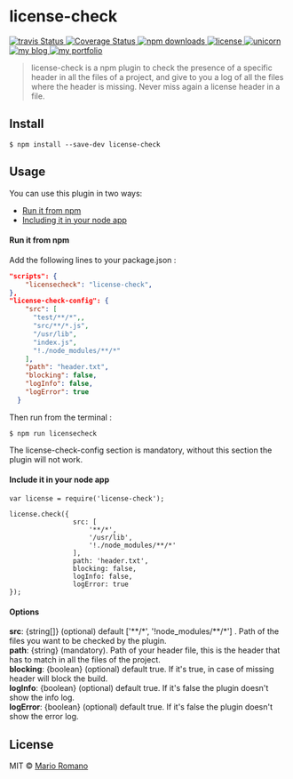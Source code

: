 # license-check

<p>
  <a title='Build Status' href='https://travis-ci.org/magemello/license-check'>
    <img src='https://travis-ci.org/magemello/license-check.svg?branch=master' alt='travis Status' />
  </a>
  <a href='https://coveralls.io/github/magemello/icense-check?branch=master'>
    <img src='https://coveralls.io/repos/github/magemello/license-check/badge.svg?branch=master' alt='Coverage Status' />
  </a>
  <a href='https://www.npmjs.com/package/license-check'>
    <img src='https://img.shields.io/npm/dm/license-check.svg' alt='npm downloads' />
  </a>
  <a href='https://raw.githubusercontent.com/magemello/license-check/master/license'>
     <img src='https://img.shields.io/badge/license-MIT-blue.svg' alt='license' />
  </a>
  <a href='https://www.youtube.com/watch?v=9auOCbH5Ns4'>
     <img src='https://img.shields.io/badge/unicorn-approved-ff69b4.svg' alt='unicorn' />
  </a>
  <a href='http://magemello.github.io/blog.html'>
     <img src='https://img.shields.io/badge/style-blog-blue.svg?label=my' alt='my blog' />
  </a>
  <a href='http://magemello.github.io'>
     <img src='https://img.shields.io/badge/style-portfolio-orange.svg?label=my' alt='my portfolio' />
  </a>
</p>

> license-check is a npm plugin to check the presence of a specific header in all the files of a project, and give to you a log of all the files where the header is missing. Never miss again a license header in a file.

## Install

```
$ npm install --save-dev license-check
```

## Usage

You can use this plugin in two ways:
- [Run it from npm](#run-it-from-npm)
- [Including it in your node app](#include-it-in-your-node-app)

#### Run it from npm

Add the following lines to your package.json :
```json
"scripts": {
    "licensecheck": "license-check",
},
"license-check-config": {
    "src": [
      "test/**/*",,
      "src/**/*.js",
      "/usr/lib",
      "index.js",
      "!./node_modules/**/*"
    ],
    "path": "header.txt",
    "blocking": false,
    "logInfo": false,
    "logError": true
  }
```

Then run from the terminal :
```
$ npm run licensecheck
```

The license-check-config section is mandatory, without this section the plugin will not work.

#### Include it in your node app

```
var license = require('license-check');

license.check({
				src: [
					'**/*',
					'/usr/lib',
					'!./node_modules/**/*'
				],
				path: 'header.txt',
				blocking: false,
				logInfo: false,
				logError: true
});
```

#### Options

**src**: {string[]} (optional) default ['**/\*', '!node_modules/\**/\*']  . Path of the files you want to be checked by the plugin.<br />
**path**: {string} (mandatory). Path of your header file, this is the header that has to match in all the files of the project.<br />
**blocking**: {boolean} (optional) default true. If it's true, in case of missing header will block the build.<br />
**logInfo**: {boolean} (optional) default true. If it's false the plugin doesn't show the info log.<br />
**logError**: {boolean} (optional) default true. If it's false the plugin doesn't show the error log.<br />

## License

MIT © [Mario Romano](http://magemello.github.io/)
